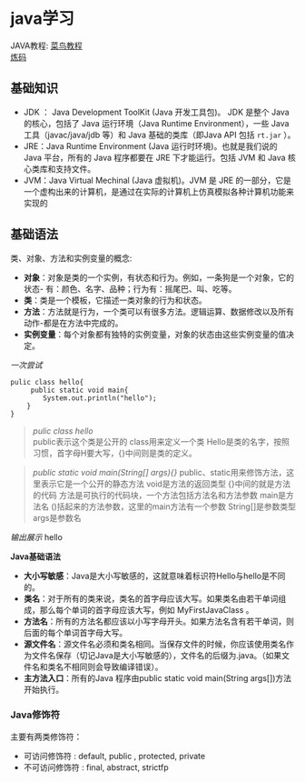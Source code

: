 # java学习
JAVA教程:
[菜鸟教程](https://www.runoob.com/java/java-basic-syntax.html "java基础语法")  
[炼码](https://www.lintcode.com/course/1/learn/?chapterId=1&sectionId=2 "Java 基础语法：语法、变量与运算")
## 基础知识
- JDK ： Java Development ToolKit (Java 开发工具包)。 JDK 是整个 Java 的核心，包括了 Java 运行环境（Java Runtime Environment），一些 Java 工具（javac/java/jdb 等）和 Java 基础的类库（即Java API 包括 ```rt.jar``` ）。
- JRE：Java Runtime Environment (Java 运行时环境)。也就是我们说的 Java 平台，所有的 Java 程序都要在 JRE 下才能运行。包括 JVM 和 Java 核心类库和支持文件。
- JVM：Java Virtual Mechinal (Java 虚拟机)。JVM 是 JRE 的一部分，它是一个虚构出来的计算机，是通过在实际的计算机上仿真模拟各种计算机功能来实现的

## 基础语法
类、对象、方法和实例变量的概念:
- **对象**：对象是类的一个实例，有状态和行为。例如，一条狗是一个对象，它的状态- 有：颜色、名字、品种；行为有：摇尾巴、叫、吃等。
- **类**：类是一个模板，它描述一类对象的行为和状态。
- **方法**：方法就是行为，一个类可以有很多方法。逻辑运算、数据修改以及所有动作-都是在方法中完成的。
- **实例变量**：每个对象都有独特的实例变量，对象的状态由这些实例变量的值决定。

*一次尝试*
```
pulic class hello{
     public static void main{   
        System.out.println("hello");
    }
}  
```
>*pulic class hello*  
public表示这个类是公开的
class用来定义一个类
Hello是类的名字，按照习惯，首字母H要大写，{}中间则是类的定义。  

>*public static void main(String[] args){}*
public、static用来修饰方法，这里表示它是一个公开的静态方法
void是方法的返回类型
{}中间的就是方法的代码
方法是可执行的代码块，一个方法包括方法名和方法参数
main是方法名
()括起来的方法参数，这里的main方法有一个参数
String[]是参数类型
args是参数名


*输出展示*
hello

**Java基础语法**
- **大小写敏感**：Java是大小写敏感的，这就意味着标识符Hello与hello是不同的。
- **类名**：对于所有的类来说，类名的首字母应该大写。如果类名由若干单词组成，那么每个单词的首字母应该大写，例如 MyFirstJavaClass 。
- **方法名**：所有的方法名都应该以小写字母开头。如果方法名含有若干单词，则后面的每个单词首字母大写。
- **源文件名**：源文件名必须和类名相同。当保存文件的时候，你应该使用类名作为文件名保存（切记Java是大小写敏感的），文件名的后缀为.java。（如果文件名和类名不相同则会导致编译错误）。
- **主方法入口**：所有的Java 程序由public static void main(String args[])方法开始执行。

### Java修饰符
主要有两类修饰符：
- 可访问修饰符 : default, public , protected, private
- 不可访问修饰符 : final, abstract, strictfp